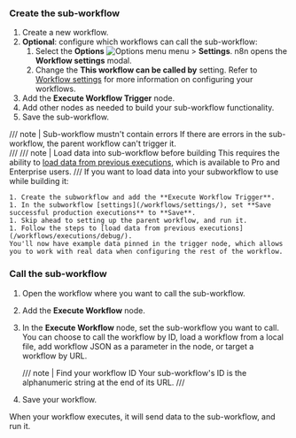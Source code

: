 ### Create the sub-workflow

1. Create a new workflow.
1. **Optional**: configure which workflows can call the sub-workflow:
	1. Select the **Options** <span class="inline-image">![Options menu](/_images/common-icons/three-dot-options-menu.png)</span> menu > **Settings**. n8n opens the **Workflow settings** modal.
	1. Change the **This workflow can be called by** setting.	Refer to [Workflow settings](/workflows/settings/) for more information on configuring your workflows.
1. Add the **Execute Workflow Trigger** node.
1. Add other nodes as needed to build your sub-workflow functionality.		
1. Save the sub-workflow.

/// note | Sub-workflow mustn't contain errors
If there are errors in the sub-workflow, the parent workflow can't trigger it.  
///
/// note | Load data into sub-workflow before building
This requires the ability to [load data from previous executions](/workflows/executions/debug/), which is available to Pro and Enterprise users.
///
	If you want to load data into your subworkflow to use while building it:

	1. Create the subworkflow and add the **Execute Workflow Trigger**. 
	1. In the subworkflow [settings](/workflows/settings/), set **Save successful production executions** to **Save**. 
	1. Skip ahead to setting up the parent workflow, and run it.
	1. Follow the steps to [load data from previous executions](/workflows/executions/debug/).
	You'll now have example data pinned in the trigger node, which allows you to work with real data when configuring the rest of the workflow.

### Call the sub-workflow

1. Open the workflow where you want to call the sub-workflow.
1. Add the **Execute Workflow** node.
1. In the **Execute Workflow** node, set the sub-workflow you want to call. You can choose to call the workflow by ID, load a workflow from a local file, add workflow JSON as a parameter in the node, or target a workflow by URL.

    /// note | Find your workflow ID
    Your sub-workflow's ID is the alphanumeric string at the end of its URL.
    ///

1. Save your workflow.

When your workflow executes, it will send data to the sub-workflow, and run it.
